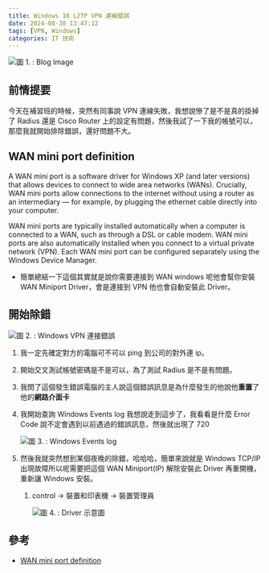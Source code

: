 ```yaml
---
title: Windows 10 L2TP VPN 連線錯誤
date: 2024-08-30 13:47:12
tags: [VPN, Windows]
categories: IT 技術
---
```


![圖 1. : Blog Image](https://imgur.com/TpAWGlJ.png)

## 前情提要

今天在補習班的時候，突然有同事說 VPN 連線失敗，我想說慘了是不是真的掛掉了 Radius 還是 Cisco Router 上的設定有問題，然後我試了一下我的帳號可以，那麼我就開始排除錯誤，還好問題不大。

<!--more-->

## WAN mini port definition

A WAN mini port is a software driver for Windows XP (and later versions) that allows devices to connect to wide area networks (WANs). Crucially, WAN mini ports allow connections to the internet without using a router as an intermediary — for example, by plugging the ethernet cable directly into your computer.

WAN mini ports are typically installed automatically when a computer is connected to a WAN, such as through a DSL or cable modem. WAN mini ports are also automatically installed when you connect to a virtual private network (VPN). Each WAN mini port can be configured separately using the Windows Device Manager.

* 簡單總結一下這個其實就是說你需要連接到 WAN windows 呢他會幫你安裝 WAN Miniport Driver，會是連接到 VPN 他也會自動安裝此 Driver。

## 開始除錯

![圖 2. : Windows VPN 連接錯誤](https://imgur.com/44XrYRw.png)

1. 我一定先確定對方的電腦可不可以 ping 到公司的對外連 ip。
2. 開始交叉測試帳號密碼是不是可以，為了測試 Radius 是不是有問題。
3. 我問了這個發生錯誤電腦的主人說這個錯誤訊息是為什麼發生的他說他**重置**了他的**網路介面卡**
4. 我開始查詢 Windows Events log 我想說走到這步了，我看看是什麼 Error Code 說不定會遇到以前遇過的錯誤訊息，然後就出現了 720

    ![圖 3. : Windows Events log](https://imgur.com/OTXieNt.png)

5. 然後我就突然想到某個夜晚的除錯，哈哈哈，簡單來說就是 Windows TCP/IP 出現故障所以呢需要把這個 WAN Miniport(IP) 解除安裝此 Driver 再重開機，重新讓 Windows 安裝。
   1. control -> 裝置和印表機 -> 裝置管理員

        ![圖 4. : Driver 示意圖](https://imgur.com/fq6lEsr.png)

## 參考

* [WAN mini port definition](https://nordvpn.com/zh-tw/cybersecurity/glossary/wan-mini-port/)
